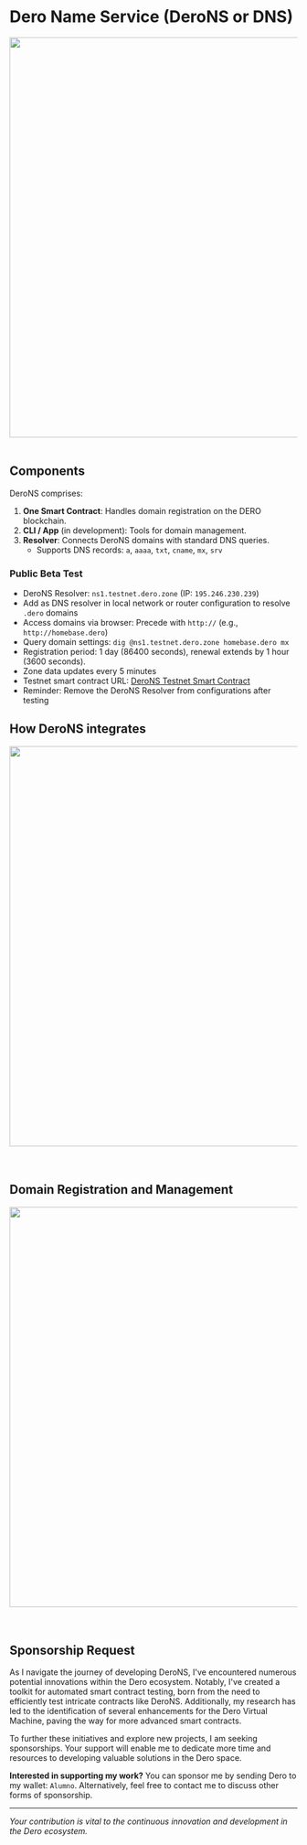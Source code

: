 # Dero Name Service (DeroNS or DNS)
<img src="https://github.com/Alumn0/derons/assets/145239468/529d2090-2149-4216-94ec-916810b71953" width="700">
<br>
<br>

## Components
DeroNS comprises:
1. **One Smart Contract**: Handles domain registration on the DERO blockchain.
2. **CLI / App** (in development): Tools for domain management.
3. **Resolver**: Connects DeroNS domains with standard DNS queries.
   - Supports DNS records: `a`, `aaaa`, `txt`, `cname`, `mx`, `srv`

### Public Beta Test
- DeroNS Resolver: `ns1.testnet.dero.zone` (IP: `195.246.230.239`)
- Add as DNS resolver in local network or router configuration to resolve `.dero` domains
- Access domains via browser: Precede with `http://` (e.g., `http://homebase.dero`)
- Query domain settings: `dig @ns1.testnet.dero.zone homebase.dero mx`
- Registration period: 1 day (86400 seconds), renewal extends by 1 hour (3600 seconds).
- Zone data updates every 5 minutes
- Testnet smart contract URL: [DeroNS Testnet Smart Contract](https://testnetexplorer.dero.io/tx/acdc0e94fa87904a3eebad656c809d29046fdbfa69a6fd3a82b23b93b07412be)
- Reminder: Remove the DeroNS Resolver from configurations after testing

## How DeroNS integrates
<img src="https://github.com/Alumn0/derons/assets/145239468/692aad1c-c6b1-4d50-8be9-5f3b605467cf" width="700">
<br>
<br>
<br>

## Domain Registration and Management
<img src="https://github.com/Alumn0/derons/assets/145239468/97bcc36d-e62f-41ba-8271-9005bb0abd16" width="700">
<br>
<br>
<br>


## Sponsorship Request

As I navigate the journey of developing DeroNS, I've encountered numerous potential innovations within the Dero ecosystem. Notably, I've created a toolkit for automated smart contract testing, born from the need to efficiently test intricate contracts like DeroNS. Additionally, my research has led to the identification of several enhancements for the Dero Virtual Machine, paving the way for more advanced smart contracts.

To further these initiatives and explore new projects, I am seeking sponsorships. Your support will enable me to dedicate more time and resources to developing valuable solutions in the Dero space.

**Interested in supporting my work?** You can sponsor me by sending Dero to my wallet: `Alumno`. Alternatively, feel free to contact me to discuss other forms of sponsorship.

---

*Your contribution is vital to the continuous innovation and development in the Dero ecosystem.*
